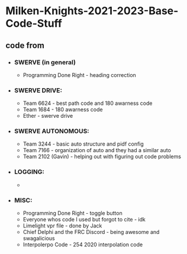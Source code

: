 # Milken-Knights-2021-2023-Base-Code-Stuff
## code from
- ### SWERVE (in general)
     - Programming Done Right - heading correction
- ### SWERVE DRIVE:
     - Team 6624 - best path code and 180 awarness code
     - Team 1684 - 180 awarness code
     - Ether - swerve drive  
- ### SWERVE AUTONOMOUS:
     - Team 3244 - basic auto structure and pidf config
     - Team 7166 - organization of auto and they had a similar auto
     - Team 2102 (Gavin) - helping out with figuring out code problems
- ### LOGGING:
     - 
- ### MISC:
     - Programming Done Right - toggle button
     - Everyone whos code I used but forgot to cite - idk
     - Limelight vpr file - done by Jack
     - Chief Delphi and the FRC Discord - being awesome and swagalicious
     - Interpolerpo Code - 254 2020 interpolation code
